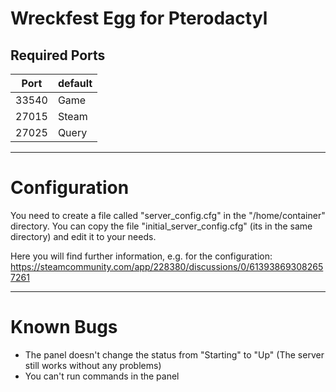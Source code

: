 # Wreckfest Egg for Pterodactyl
## Required Ports
|Port|default|
|----|-------|
|33540|Game|
|27015|Steam|
|27025|Query|

--------
# Configuration
You need to create a file called "server_config.cfg" in the "/home/container" directory. You can copy the file "initial_server_config.cfg" (its in the same directory) and edit it to your needs.

Here you will find further information, e.g. for the configuration: https://steamcommunity.com/app/228380/discussions/0/613938693082657261

-------------
# Known Bugs
- The panel doesn't change the status from "Starting" to "Up" (The server still works without any problems)
- You can't run commands in the panel